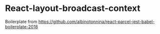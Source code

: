 # React-layout-broadcast-context

Boilerplate from https://github.com/albinotonnina/react-parcel-jest-babel-boilerplate-2018